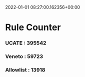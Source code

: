 2022-01-01 08:27:00.162356+00:00
# Rule Counter 
 ### UCATE : 395542

 ### Veneto : 59723

 ### Allowlist : 13918